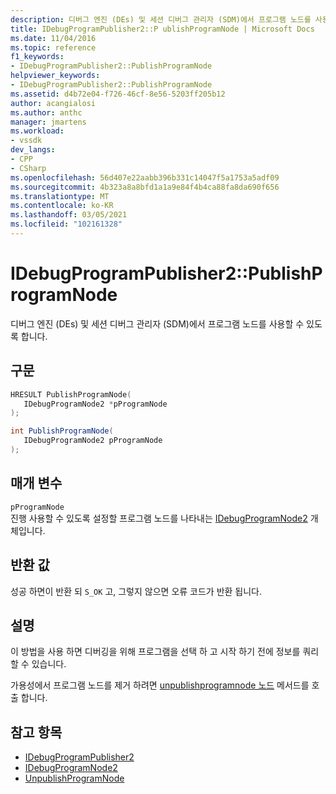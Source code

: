```yaml
---
description: 디버그 엔진 (DEs) 및 세션 디버그 관리자 (SDM)에서 프로그램 노드를 사용할 수 있도록 합니다.
title: IDebugProgramPublisher2::P ublishProgramNode | Microsoft Docs
ms.date: 11/04/2016
ms.topic: reference
f1_keywords:
- IDebugProgramPublisher2::PublishProgramNode
helpviewer_keywords:
- IDebugProgramPublisher2::PublishProgramNode
ms.assetid: d4b72e04-f726-46cf-8e56-5203ff205b12
author: acangialosi
ms.author: anthc
manager: jmartens
ms.workload:
- vssdk
dev_langs:
- CPP
- CSharp
ms.openlocfilehash: 56d407e22aabb396b331c14047f5a1753a5adf09
ms.sourcegitcommit: 4b323a8a8bfd1a1a9e84f4b4ca88fa8da690f656
ms.translationtype: MT
ms.contentlocale: ko-KR
ms.lasthandoff: 03/05/2021
ms.locfileid: "102161328"
---
```

# <a name="idebugprogrampublisher2publishprogramnode"></a>IDebugProgramPublisher2::PublishProgramNode
디버그 엔진 (DEs) 및 세션 디버그 관리자 (SDM)에서 프로그램 노드를 사용할 수 있도록 합니다.

## <a name="syntax"></a>구문

```cpp
HRESULT PublishProgramNode(
   IDebugProgramNode2 *pProgramNode
);
```

```csharp
int PublishProgramNode(
   IDebugProgramNode2 pProgramNode
);
```

## <a name="parameters"></a>매개 변수
`pProgramNode`\
진행 사용할 수 있도록 설정할 프로그램 노드를 나타내는 [IDebugProgramNode2](../../../extensibility/debugger/reference/idebugprogramnode2.md) 개체입니다.

## <a name="return-value"></a>반환 값
 성공 하면이 반환 되 `S_OK` 고, 그렇지 않으면 오류 코드가 반환 됩니다.

## <a name="remarks"></a>설명
 이 방법을 사용 하면 디버깅을 위해 프로그램을 선택 하 고 시작 하기 전에 정보를 쿼리할 수 있습니다.

 가용성에서 프로그램 노드를 제거 하려면 [unpublishprogramnode 노드](../../../extensibility/debugger/reference/idebugprogrampublisher2-unpublishprogramnode.md) 메서드를 호출 합니다.

## <a name="see-also"></a>참고 항목
- [IDebugProgramPublisher2](../../../extensibility/debugger/reference/idebugprogrampublisher2.md)
- [IDebugProgramNode2](../../../extensibility/debugger/reference/idebugprogramnode2.md)
- [UnpublishProgramNode](../../../extensibility/debugger/reference/idebugprogrampublisher2-unpublishprogramnode.md)
